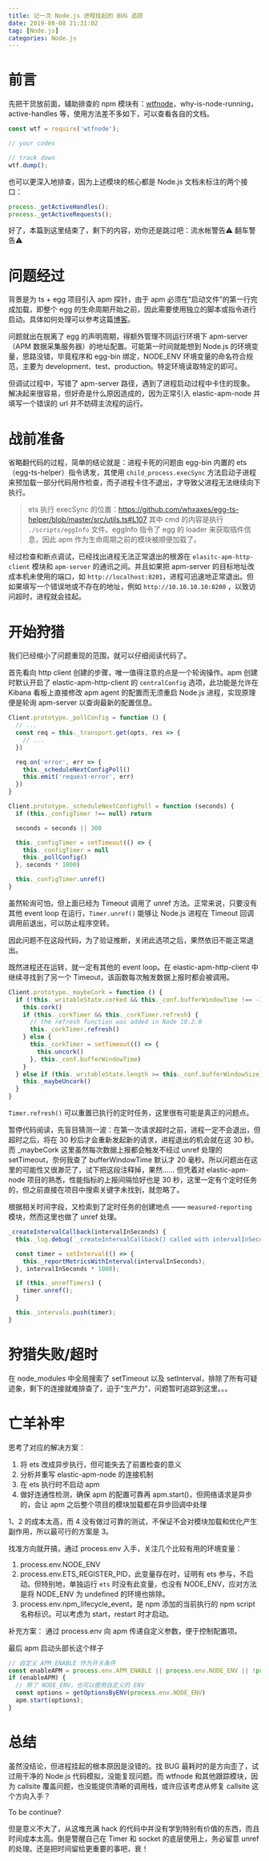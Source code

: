 ```yaml
---
title: 记一次 Node.js 进程挂起的 BUG 追踪
date: 2019-08-08 21:31:02
tag: [Node.js]
categories: Node.js
---
```


# 前言
先把干货放前面，辅助排查的 npm 模块有：[wtfnode](https://github.com/myndzi/wtfnode)，why-is-node-running，active-handles 等，使用方法差不多如下，可以查看各自的文档。
```js
const wtf = require('wtfnode');

// your codes

// track down
wtf.dump();
```

也可以更深入地排查，因为上述模块的核心都是 Node.js 文档未标注的两个接口：
```js
process._getActiveHandles();
process._getActiveRequests();
```

好了，本篇到这里结束了，剩下的内容，劝你还是跳过吧：流水帐警告⚠️️ 翻车警告⚠️️
<!--more-->

# 问题经过

背景是为 ts + egg 项目引入 apm 探针，由于 apm 必须在“启动文件”的第一行完成加载，即整个 egg 的生命周期开始之前，因此需要使用独立的脚本或指令进行启动。具体如何处理可以参考这篇[博客](https://claude-ray.github.io/2019/07/12/elastic-apm-node-egg)。

问题就出在脱离了 egg 的声明周期，得额外管理不同运行环境下 apm-server（APM 数据采集服务器）的地址配置。可能第一时间就能想到 Node.js 的环境变量，思路没错，毕竟程序和 egg-bin 绑定，NODE_ENV 环境变量的命名符合规范，主要为 development、test、production。特定环境读取特定的即可。

但调试过程中，写错了 apm-server 路径，遇到了进程启动过程中卡住的现象。解决起来很容易，但好奇是什么原因造成的，因为正常引入 elastic-apm-node 并填写一个错误的 url 并不妨碍主流程的运行。

# 战前准备
省略翻代码的过程，简单的结论就是：进程卡死的问题由 egg-bin 内置的 ets（egg-ts-helper）指令诱发，其使用 `child_process.execSync` 方法启动子进程来预加载一部分代码用作检查，而子进程卡住不退出，才导致父进程无法继续向下执行。

> ets 执行 execSync 的位置：https://github.com/whxaxes/egg-ts-helper/blob/master/src/utils.ts#L107 其中 cmd 的内容是执行 `./scripts/eggInfo` 文件。eggInfo 指令了 egg 的 loader 来获取插件信息，因此 apm 作为生命周期之前的模块被顺便加载了。

经过检查和断点调试，已经找出进程无法正常退出的根源在 `elasitc-apm-http-client` 模块和 `apm-server` 的通讯之间。并且如果把 apm-server 的目标地址改成本机未使用的端口，如 `http://localhost:8201`，进程可迅速地正常退出。但如果填写一个错误地或不存在的地址，例如 `http://10.10.10.10:8200` ，以致访问超时，进程就会挂起。

# 开始狩猎
我们已经缩小了问题重现的范围，就可以仔细阅读代码了。

首先看向 http client 创建的步骤，唯一值得注意的点是一个轮询操作。apm 创建时默认开启了 elastic-apm-http-client 的 `centralConfig` 选项，此功能是允许在 Kibana 看板上直接修改 apm agent 的配置而无须重启 Node.js 进程，实现原理便是轮询 apm-server 以查询最新的配置信息。

```js
Client.prototype._pollConfig = function () {
  // ...
  const req = this._transport.get(opts, res => {
    // ...
  })

  req.on('error', err => {
    this._scheduleNextConfigPoll()
    this.emit('request-error', err)
  })
}

Client.prototype._scheduleNextConfigPoll = function (seconds) {
  if (this._configTimer !== null) return

  seconds = seconds || 300

  this._configTimer = setTimeout(() => {
    this._configTimer = null
    this._pollConfig()
  }, seconds * 1000)

  this._configTimer.unref()
}
```
虽然轮询可怕，但上面已经为 Timeout 调用了 unref 方法。正常来说，只要没有其他 event loop 在运行，`Timer.unref()` 能够让 Node.js 进程在 Timeout 回调调用前退出，可以防止程序空转。

因此问题不在这段代码，为了验证推断，关闭此选项之后，果然依旧不能正常退出。

既然进程还在运转，就一定有其他的 event loop。在 elastic-apm-http-client 中继续寻找到了另一个 Timeout，该函数每次触发数据上报时都会被调用。

```js
Client.prototype._maybeCork = function () {
  if (!this._writableState.corked && this._conf.bufferWindowTime !== -1) {
    this.cork()
    if (this._corkTimer && this._corkTimer.refresh) {
      // the refresh function was added in Node 10.2.0
      this._corkTimer.refresh()
    } else {
      this._corkTimer = setTimeout(() => {
        this.uncork()
      }, this._conf.bufferWindowTime)
    }
  } else if (this._writableState.length >= this._conf.bufferWindowSize) {
    this._maybeUncork()
  }
}
```

`Timer.refresh()` 可以重置已执行的定时任务，这里很有可能是真正的问题点。

暂停代码阅读，先盲目猜测一波：在第一次请求超时之前，进程一定不会退出，但超时之后，将在 30 秒后才会重新发起新的请求，进程退出的机会就在这 30 秒。而 _maybeCork 这里虽然每次数据上报都会触发不经过 unref 处理的 setTimeout，奈何我查了 bufferWindowTime 默认才 20 毫秒。所以问题出在这里的可能性又很渺茫了，试下把这段注释掉，果然……
但凭着对 elastic-apm-node 项目的熟悉，性能指标的上报间隔恰好也是 30 秒，这里一定有个定时任务的，但之前直接在项目中搜索关键字未找到，就忽略了。

根据相关时间字段，又检索到了定时任务的创建地点 —— `measured-reporting` 模块，然而这里也做了 unref 处理。
```js
_createIntervalCallback(intervalInSeconds) {
  this._log.debug(`_createIntervalCallback() called with intervalInSeconds: ${intervalInSeconds}`);

  const timer = setInterval(() => {
    this._reportMetricsWithInterval(intervalInSeconds);
  }, intervalInSeconds * 1000);

  if (this._unrefTimers) {
    timer.unref();
  }

  this._intervals.push(timer);
}
```
# 狩猎失败/超时
在 node_modules 中全局搜索了 setTimeout 以及 setInterval，排除了所有可疑迹象，剩下的连接就难排查了，迫于“生产力”，问题暂时追踪到这里。。。

# 亡羊补牢
思考了对应的解决方案：

1. 将 ets 改成异步执行，但可能失去了前置检查的意义
2. 分析并重写 elastic-apm-node 的连接机制
3. 在 ets 执行时不启动 apm
4. 做好连通性检测，确保 apm 的配置可靠再 apm.start()，但网络请求是异步的，会让 apm 之后整个项目的模块加载都在异步回调中处理

1、2 的成本太高，而 4 没有做过可靠的测试，不保证不会对模块加载和优化产生副作用，所以最可行的方案是 3。

找准方向就开搞，通过 process.env 入手，关注几个比较有用的环境变量：

1. process.env.NODE_ENV
2. process.env.ETS_REGISTER_PID，此变量存在时，证明有 ets 参与，不启动。但特别地，单独运行 `ets` 时没有此变量，也没有 NODE_ENV，应对方法是将 NODE_ENV 为 undefined 的环境也排除。
3. process.env.npm_lifecycle_event，是 npm 添加的当前执行的 npm script 名称标识。可以考虑为 start，restart 时才启动。

补充方案：
通过 process.env 向 apm 传递自定义参数，便于控制配置项。

最后 apm 启动头部长这个样子
```js
// 自定义 APM_ENABLE 作为开关条件
const enableAPM = process.env.APM_ENABLE || process.env.NODE_ENV || !process.env.ETS_REGISTER_PID;
if (enableAPM) {
  // 除了 NODE_ENV，也可以使用自定义的 ENV
  const options = getOptionsByENV(process.env.NODE_ENV)
  apm.start(options);
}
```

# 总结

虽然没结论，但进程挂起的根本原因是没错的。找 BUG 最耗时的是方向歪了，试过用干净的 Node.js 代码模拟，没能复现问题。而 wtfnode 和其他跟踪模块，因为 callsite 覆盖问题，也没能提供清晰的调用栈，或许应该考虑从修复 callsite 这个方向入手？

To be continue? 

但是意义不大了，从这堆充满 hack 的代码中并没有学到特别有价值的东西，而且时间成本太高。倒是警醒自己在 Timer 和 socket 的底层使用上，务必留意 unref 的处理。还是把时间留给更重要的事吧，衰！
